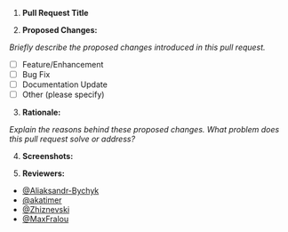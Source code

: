1. **Pull Request Title**

2. **Proposed Changes:**

_Briefly describe the proposed changes introduced in this pull request._

- [ ] Feature/Enhancement
- [ ] Bug Fix
- [ ] Documentation Update
- [ ] Other (please specify)

3. **Rationale:**

_Explain the reasons behind these proposed changes.
What problem does this pull request solve or address?_

4. **Screenshots:**

5. **Reviewers:**

- [@Aliaksandr-Bychyk](https://github.com/Aliaksandr-Bychyk)
- [@akatimer](https://github.com/akatimer)
- [@Zhiznevski](https://github.com/Zhiznevski)
- [@MaxFralou](https://github.com/MaxFralou)
